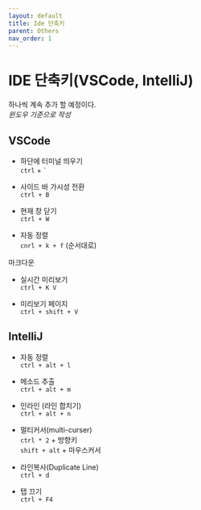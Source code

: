 ```yaml
---
layout: default
title: Ide 단축키
parent: Others
nav_order: 1
---
```


# IDE 단축키(VSCode, IntelliJ)

하나씩 계속 추가 할 예정이다.  
*윈도우 기준으로 작성*

## VSCode

- 하단에 터미널 띄우기  
  `ctrl` + `` ` `` 

- 사이드 바 가시성 전환  
  `ctrl + B` 

- 현재 창 닫기  
  `ctrl + W`

- 자동 정렬  
  `cnrl + k + f` (순서대로)

마크다운
- 실시간 미리보기  
  `ctrl + K V`

- 미리보기 페이지  
  `ctrl + shift + V`

## IntelliJ
- 자동 정렬  
  `ctrl + alt + l`
    


- 메소드 추출  
  `ctrl + alt + m`

- 인라인 (라인 합치기)  
  `ctrl + alt + n`

- 멀티커서(multi-curser)  
  `ctrl * 2` + 방향키  
  `shift + alt` + 마우스커서  

- 라인복사(Duplicate Line)  
  `ctrl + d`

- 탭 끄기  
  `ctrl + F4`
